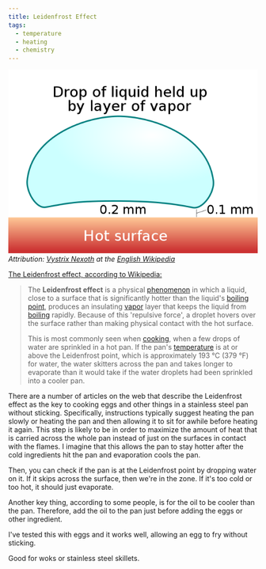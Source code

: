 ```yaml
---
title: Leidenfrost Effect
tags:
  - temperature
  - heating
  - chemistry
---
```

![Leidenfrost effect](/images/640px-Leidenfrost_droplet.svg.png)
_Attribution: [Vystrix Nexoth](https://en.wikipedia.org/wiki/User:Vystrix_Nexoth "en:User:Vystrix Nexoth") at the [English Wikipedia](https://en.wikipedia.org/wiki/ "en:")_

[The Leidenfrost effect, according to Wikipedia:](https://en.wikipedia.org/wiki/Leidenfrost_effect)
>The **Leidenfrost effect** is a physical [phenomenon](https://en.wikipedia.org/wiki/Phenomenon "Phenomenon") in which a liquid, close to a surface that is significantly hotter than the liquid's [boiling point](https://en.wikipedia.org/wiki/Boiling_point "Boiling point"), produces an insulating [vapor](https://en.wikipedia.org/wiki/Vapor "Vapor") layer that keeps the liquid from [boiling](https://en.wikipedia.org/wiki/Boiling "Boiling") rapidly. Because of this 'repulsive force', a droplet hovers over the surface rather than making physical contact with the hot surface.
>
>This is most commonly seen when [cooking](https://en.wikipedia.org/wiki/Cooking "Cooking"), when a few drops of water are sprinkled in a hot pan. If the pan's [temperature](https://en.wikipedia.org/wiki/Temperature "Temperature") is at or above the Leidenfrost point, which is approximately 193 °C (379 °F) for water, the water skitters across the pan and takes longer to evaporate than it would take if the water droplets had been sprinkled into a cooler pan.

There are a number of articles on the web that describe the Leidenfrost effect as the key to cooking eggs and other things in a stainless steel pan without sticking. Specifically, instructions typically suggest heating the pan slowly or heating the pan and then allowing it to sit for awhile before heating it again. This step is likely to be in order to maximize the amount of heat that is carried across the whole pan instead of just on the surfaces in contact with the flames. I imagine that this allows the pan to stay hotter after the cold ingredients hit the pan and evaporation cools the pan.

Then, you can check if the pan is at the Leidenfrost point by dropping water on it. If it skips across the surface, then we're in the zone. If it's too cold or too hot, it should just evaporate.

Another key thing, according to some people, is for the oil to be cooler than the pan. Therefore, add the oil to the pan just before adding the eggs or other ingredient.

I've tested this with eggs and it works well, allowing an egg to fry without sticking.

Good for woks or stainless steel skillets.